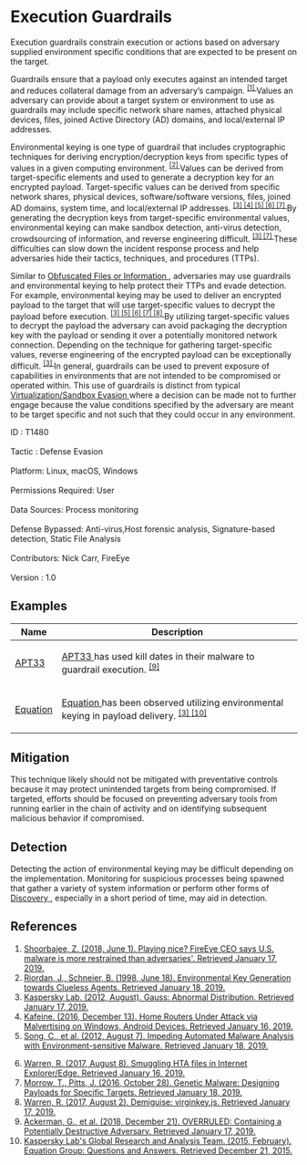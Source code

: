 <div class="container-fluid">
 <h1>
  Execution Guardrails
 </h1>
 <div class="row">
  <div class="col-md-8 description-body">
   <p>
    Execution guardrails constrain execution or actions based on adversary supplied environment specific conditions that are expected to be present on the target.
   </p>
   <p>
    Guardrails ensure that a payload only executes against an intended target and reduces collateral damage from an adversary’s campaign.
    <span class="scite-citeref-number" data-reference="FireEye Kevin Mandia Guardrails" id="scite-ref-1-a">
     <sup>
      <a aria-describedby="qtip-0" data-hasqtip="0" href="https://www.cyberscoop.com/kevin-mandia-fireeye-u-s-malware-nice/" target="_blank">
       [1]
      </a>
     </sup>
    </span>
    Values an adversary can provide about a target system or environment to use as guardrails may include specific network share names, attached physical devices, files, joined Active Directory (AD) domains, and local/external IP addresses.
   </p>
   <p>
    Environmental keying is one type of guardrail that includes cryptographic techniques for deriving encryption/decryption keys from specific types of values in a given computing environment.
    <span class="scite-citeref-number" data-reference="EK Clueless Agents" id="scite-ref-2-a">
     <sup>
      <a aria-describedby="qtip-1" data-hasqtip="1" href="https://www.schneier.com/academic/paperfiles/paper-clueless-agents.pdf" target="_blank">
       [2]
      </a>
     </sup>
    </span>
    Values can be derived from target-specific elements and used to generate a decryption key for an encrypted payload. Target-specific values can be derived from specific network shares, physical devices, software/software versions, files, joined AD domains, system time, and local/external IP addresses.
    <span class="scite-citeref-number" data-reference="Kaspersky Gauss Whitepaper" id="scite-ref-3-a">
     <sup>
      <a aria-describedby="qtip-2" data-hasqtip="2" href="https://media.kasperskycontenthub.com/wp-content/uploads/sites/43/2018/03/20134940/kaspersky-lab-gauss.pdf" target="_blank">
       [3]
      </a>
     </sup>
    </span>
    <span class="scite-citeref-number" data-reference="Proofpoint Router Malvertising" id="scite-ref-4-a">
     <sup>
      <a aria-describedby="qtip-3" data-hasqtip="3" href="https://www.proofpoint.com/us/threat-insight/post/home-routers-under-attack-malvertising-windows-android-devices" target="_blank">
       [4]
      </a>
     </sup>
    </span>
    <span class="scite-citeref-number" data-reference="EK Impeding Malware Analysis" id="scite-ref-5-a">
     <sup>
      <a aria-describedby="qtip-4" data-hasqtip="4" href="https://pdfs.semanticscholar.org/2721/3d206bc3c1e8c229fb4820b6af09e7f975da.pdf" target="_blank">
       [5]
      </a>
     </sup>
    </span>
    <span class="scite-citeref-number" data-reference="Environmental Keyed HTA" id="scite-ref-6-a">
     <sup>
      <a aria-describedby="qtip-5" data-hasqtip="5" href="https://www.nccgroup.trust/uk/about-us/newsroom-and-events/blogs/2017/august/smuggling-hta-files-in-internet-exploreredge/" target="_blank">
       [6]
      </a>
     </sup>
    </span>
    <span class="scite-citeref-number" data-reference="Ebowla: Genetic Malware" id="scite-ref-7-a">
     <sup>
      <a aria-describedby="qtip-6" data-hasqtip="6" href="https://github.com/Genetic-Malware/Ebowla/blob/master/Eko_2016_Morrow_Pitts_Master.pdf" target="_blank">
       [7]
      </a>
     </sup>
    </span>
    By generating the decryption keys from target-specific environmental values, environmental keying can make sandbox detection, anti-virus detection, crowdsourcing of information, and reverse engineering difficult.
    <span class="scite-citeref-number" data-reference="Kaspersky Gauss Whitepaper" id="scite-ref-3-a">
     <sup>
      <a aria-describedby="qtip-2" data-hasqtip="2" href="https://media.kasperskycontenthub.com/wp-content/uploads/sites/43/2018/03/20134940/kaspersky-lab-gauss.pdf" target="_blank">
       [3]
      </a>
     </sup>
    </span>
    <span class="scite-citeref-number" data-reference="Ebowla: Genetic Malware" id="scite-ref-7-a">
     <sup>
      <a aria-describedby="qtip-6" data-hasqtip="6" href="https://github.com/Genetic-Malware/Ebowla/blob/master/Eko_2016_Morrow_Pitts_Master.pdf" target="_blank">
       [7]
      </a>
     </sup>
    </span>
    These difficulties can slow down the incident response process and help adversaries hide their tactics, techniques, and procedures (TTPs).
   </p>
   <p>
    Similar to
    <a href="https://attack.mitre.org/techniques/T1027">
     Obfuscated Files or Information
    </a>
    , adversaries may use guardrails and environmental keying to help protect their TTPs and evade detection. For example, environmental keying may be used to deliver an encrypted payload to the target that will use target-specific values to decrypt the payload before execution.
    <span class="scite-citeref-number" data-reference="Kaspersky Gauss Whitepaper" id="scite-ref-3-a">
     <sup>
      <a aria-describedby="qtip-2" data-hasqtip="2" href="https://media.kasperskycontenthub.com/wp-content/uploads/sites/43/2018/03/20134940/kaspersky-lab-gauss.pdf" target="_blank">
       [3]
      </a>
     </sup>
    </span>
    <span class="scite-citeref-number" data-reference="EK Impeding Malware Analysis" id="scite-ref-5-a">
     <sup>
      <a aria-describedby="qtip-4" data-hasqtip="4" href="https://pdfs.semanticscholar.org/2721/3d206bc3c1e8c229fb4820b6af09e7f975da.pdf" target="_blank">
       [5]
      </a>
     </sup>
    </span>
    <span class="scite-citeref-number" data-reference="Environmental Keyed HTA" id="scite-ref-6-a">
     <sup>
      <a aria-describedby="qtip-5" data-hasqtip="5" href="https://www.nccgroup.trust/uk/about-us/newsroom-and-events/blogs/2017/august/smuggling-hta-files-in-internet-exploreredge/" target="_blank">
       [6]
      </a>
     </sup>
    </span>
    <span class="scite-citeref-number" data-reference="Ebowla: Genetic Malware" id="scite-ref-7-a">
     <sup>
      <a aria-describedby="qtip-6" data-hasqtip="6" href="https://github.com/Genetic-Malware/Ebowla/blob/master/Eko_2016_Morrow_Pitts_Master.pdf" target="_blank">
       [7]
      </a>
     </sup>
    </span>
    <span class="scite-citeref-number" data-reference="Demiguise Guardrail Router Logo" id="scite-ref-8-a">
     <sup>
      <a aria-describedby="qtip-7" data-hasqtip="7" href="https://github.com/nccgroup/demiguise/blob/master/examples/virginkey.js" target="_blank">
       [8]
      </a>
     </sup>
    </span>
    By utilizing target-specific values to decrypt the payload the adversary can avoid packaging the decryption key with the payload or sending it over a potentially monitored network connection. Depending on the technique for gathering target-specific values, reverse engineering of the encrypted payload can be exceptionally difficult.
    <span class="scite-citeref-number" data-reference="Kaspersky Gauss Whitepaper" id="scite-ref-3-a">
     <sup>
      <a aria-describedby="qtip-2" data-hasqtip="2" href="https://media.kasperskycontenthub.com/wp-content/uploads/sites/43/2018/03/20134940/kaspersky-lab-gauss.pdf" target="_blank">
       [3]
      </a>
     </sup>
    </span>
    In general, guardrails can be used to prevent exposure of capabilities in environments that are not intended to be compromised or operated within. This use of guardrails is distinct from typical
    <a href="https://attack.mitre.org/techniques/T1497">
     Virtualization/Sandbox Evasion
    </a>
    where a decision can be made not to further engage because the value conditions specified by the adversary are meant to be target specific and not such that they could occur in any environment.
   </p>
  </div>
  <div class="col-md-4">
   <div class="card">
    <div class="card-body">
     <div class="card-data">
      <span class="h5 card-title">
       ID
      </span>
      : T1480
      <br/>
      <br/>
     </div>
     <div class="card-data">
      <span class="h5 card-title">
      </span>
     </div>
     <div class="card-data">
      <span class="h5 card-title">
       Tactic
      </span>
      : Defense Evasion
      <br/>
      <br/>
     </div>
     <div class="card-data">
      <span class="h5 card-title">
       Platform:
      </span>
      Linux, macOS, Windows
      <br/>
      <br/>
     </div>
     <div class="card-data">
      <span class="h5 card-title">
      </span>
     </div>
     <div class="card-data">
      <span class="h5 card-title">
       Permissions Required:
      </span>
      User
      <br/>
      <br/>
     </div>
     <div class="card-data">
      <span class="h5 card-title">
      </span>
     </div>
     <div class="card-data">
      <span class="h5 card-title">
       Data Sources:
      </span>
      Process monitoring
      <br/>
      <br/>
     </div>
     <div class="card-data">
      <span class="h5 card-title">
      </span>
     </div>
     <div class="card-data">
      <span class="h5 card-title">
      </span>
     </div>
     <div class="card-data">
      <span class="h5 card-title">
       Defense Bypassed:
      </span>
      Anti-virus,Host forensic analysis, Signature-based detection, Static File Analysis
      <br/>
      <br/>
     </div>
     <div class="card-data">
      <span class="h5 card-title">
      </span>
     </div>
     <div class="card-data">
      <span class="h5 card-title">
      </span>
     </div>
     <div class="card-data">
      <span class="h5 card-title">
      </span>
     </div>
     <div class="card-data">
      <span class="h5 card-title">
       Contributors:
      </span>
      Nick Carr, FireEye
      <br/>
      <br/>
     </div>
     <div class="card-data">
      <span class="h5 card-title">
       Version
      </span>
      : 1.0
     </div>
    </div>
   </div>
  </div>
 </div>
 <h2 class="pt-3" id="examples">
  Examples
 </h2>
 <table class="table table-bordered table-light mt-2">
  <thead>
   <tr>
    <th scope="col">
     Name
    </th>
    <th scope="col">
     Description
    </th>
   </tr>
  </thead>
  <tbody class="bg-white">
   <tr>
    <td>
     <a href="https://attack.mitre.org/groups/G0064">
      APT33
     </a>
    </td>
    <td>
     <p>
      <a href="https://attack.mitre.org/groups/G0064">
       APT33
      </a>
      has used kill dates in their malware to guardrail execution.
      <span class="scite-citeref-number" data-reference="FireEye APT33 Guardrail" id="scite-ref-9-a" onclick="scrollToRef('scite-9')">
       <sup>
        <a aria-describedby="qtip-8" data-hasqtip="8" href="https://www.fireeye.com/blog/threat-research/2018/12/overruled-containing-a-potentially-destructive-adversary.html" target="_blank">
         [9]
        </a>
       </sup>
      </span>
     </p>
    </td>
   </tr>
   <tr>
    <td>
     <a href="https://attack.mitre.org/groups/G0020">
      Equation
     </a>
    </td>
    <td>
     <p>
      <a href="https://attack.mitre.org/groups/G0020">
       Equation
      </a>
      has been observed utilizing environmental keying in payload delivery.
      <span class="scite-citeref-number" data-reference="Kaspersky Gauss Whitepaper" id="scite-ref-3-a" onclick="scrollToRef('scite-3')">
       <sup>
        <a aria-describedby="qtip-2" data-hasqtip="2" href="https://media.kasperskycontenthub.com/wp-content/uploads/sites/43/2018/03/20134940/kaspersky-lab-gauss.pdf" target="_blank">
         [3]
        </a>
       </sup>
      </span>
      <span class="scite-citeref-number" data-reference="Kaspersky Equation QA" id="scite-ref-10-a" onclick="scrollToRef('scite-10')">
       <sup>
        <a aria-describedby="qtip-9" data-hasqtip="9" href="https://media.kasperskycontenthub.com/wp-content/uploads/sites/43/2018/03/08064459/Equation_group_questions_and_answers.pdf" target="_blank">
         [10]
        </a>
       </sup>
      </span>
     </p>
    </td>
   </tr>
  </tbody>
 </table>
 <h2 class="pt-3" id="mitigation">
  Mitigation
 </h2>
 <p>
  This technique likely should not be mitigated with preventative controls because it may protect unintended targets from being compromised. If targeted, efforts should be focused on preventing adversary tools from running earlier in the chain of activity and on identifying subsequent malicious behavior if compromised.
 </p>
 <h2 class="pt-3" id="detection">
  Detection
 </h2>
 <p>
  Detecting the action of environmental keying may be difficult depending on the implementation. Monitoring for suspicious processes being spawned that gather a variety of system information or perform other forms of
  <a href="https://attack.mitre.org/tactics/TA0007">
   Discovery
  </a>
  , especially in a short period of time, may aid in detection.
 </p>
 <h2 class="pt-3" id="references">
  References
 </h2>
 <div class="row">
  <div class="col">
   <ol>
    <li>
     <span class="scite-citation" id="scite-1">
      <span class="scite-citation-text">
       <a class="external text" href="https://www.cyberscoop.com/kevin-mandia-fireeye-u-s-malware-nice/" name="scite-1" rel="nofollow" target="_blank">
        Shoorbajee, Z. (2018, June 1). Playing nice? FireEye CEO says U.S. malware is more restrained than adversaries'. Retrieved January 17, 2019.
       </a>
      </span>
     </span>
    </li>
    <li>
     <span class="scite-citation" id="scite-2">
      <span class="scite-citation-text">
       <a class="external text" href="https://www.schneier.com/academic/paperfiles/paper-clueless-agents.pdf" name="scite-2" rel="nofollow" target="_blank">
        Riordan, J., Schneier, B. (1998, June 18). Environmental Key Generation towards Clueless Agents. Retrieved January 18, 2019.
       </a>
      </span>
     </span>
    </li>
    <li>
     <span class="scite-citation" id="scite-3">
      <span class="scite-citation-text">
       <a class="external text" href="https://media.kasperskycontenthub.com/wp-content/uploads/sites/43/2018/03/20134940/kaspersky-lab-gauss.pdf" name="scite-3" rel="nofollow" target="_blank">
        Kaspersky Lab. (2012, August). Gauss: Abnormal Distribution. Retrieved January 17, 2019.
       </a>
      </span>
     </span>
    </li>
    <li>
     <span class="scite-citation" id="scite-4">
      <span class="scite-citation-text">
       <a class="external text" href="https://www.proofpoint.com/us/threat-insight/post/home-routers-under-attack-malvertising-windows-android-devices" name="scite-4" rel="nofollow" target="_blank">
        Kafeine. (2016, December 13). Home Routers Under Attack via Malvertising on Windows, Android Devices. Retrieved January 16, 2019.
       </a>
      </span>
     </span>
    </li>
    <li>
     <span class="scite-citation" id="scite-5">
      <span class="scite-citation-text">
       <a class="external text" href="https://pdfs.semanticscholar.org/2721/3d206bc3c1e8c229fb4820b6af09e7f975da.pdf" name="scite-5" rel="nofollow" target="_blank">
        Song, C., et al. (2012, August 7). Impeding Automated Malware Analysis with Environment-sensitive Malware. Retrieved January 18, 2019.
       </a>
      </span>
     </span>
    </li>
   </ol>
  </div>
  <div class="col">
   <ol start="6.0">
    <li>
     <span class="scite-citation" id="scite-6">
      <span class="scite-citation-text">
       <a class="external text" href="https://www.nccgroup.trust/uk/about-us/newsroom-and-events/blogs/2017/august/smuggling-hta-files-in-internet-exploreredge/" name="scite-6" rel="nofollow" target="_blank">
        Warren, R. (2017, August 8). Smuggling HTA files in Internet Explorer/Edge. Retrieved January 16, 2019.
       </a>
      </span>
     </span>
    </li>
    <li>
     <span class="scite-citation" id="scite-7">
      <span class="scite-citation-text">
       <a class="external text" href="https://github.com/Genetic-Malware/Ebowla/blob/master/Eko_2016_Morrow_Pitts_Master.pdf" name="scite-7" rel="nofollow" target="_blank">
        Morrow, T., Pitts, J. (2016, October 28). Genetic Malware: Designing Payloads for Specific Targets. Retrieved January 18, 2019.
       </a>
      </span>
     </span>
    </li>
    <li>
     <span class="scite-citation" id="scite-8">
      <span class="scite-citation-text">
       <a class="external text" href="https://github.com/nccgroup/demiguise/blob/master/examples/virginkey.js" name="scite-8" rel="nofollow" target="_blank">
        Warren, R. (2017, August 2). Demiguise: virginkey.js. Retrieved January 17, 2019.
       </a>
      </span>
     </span>
    </li>
    <li>
     <span class="scite-citation" id="scite-9">
      <span class="scite-citation-text">
       <a class="external text" href="https://www.fireeye.com/blog/threat-research/2018/12/overruled-containing-a-potentially-destructive-adversary.html" name="scite-9" rel="nofollow" target="_blank">
        Ackerman, G., et al. (2018, December 21). OVERRULED: Containing a Potentially Destructive Adversary. Retrieved January 17, 2019.
       </a>
      </span>
     </span>
    </li>
    <li>
     <span class="scite-citation" id="scite-10">
      <span class="scite-citation-text">
       <a class="external text" href="https://media.kasperskycontenthub.com/wp-content/uploads/sites/43/2018/03/08064459/Equation_group_questions_and_answers.pdf" name="scite-10" rel="nofollow" target="_blank">
        Kaspersky Lab's Global Research and Analysis Team. (2015, February). Equation Group: Questions and Answers. Retrieved December 21, 2015.
       </a>
      </span>
     </span>
    </li>
   </ol>
  </div>
 </div>
</div>

